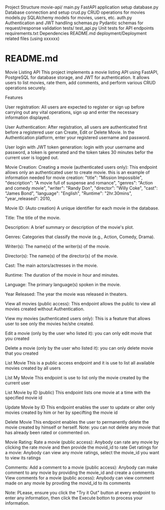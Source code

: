 Project Structure
movie-api/
main.py FastAPI application setup
database.py Database connection and setup
crud.py CRUD operations for movies
models.py SQLAlchemy models for movies, users, etc.
auth.py Authentication and JWT handling
schemas.py Pydantic schemas for request/response validation
tests/
test_api.py Unit tests for API endpoints
requirements.txt Dependencies
README.md
deployment/Deployment related files (using xxxxxx)


# README.md

Movie Listing API
This project implements a movie listing API using FastAPI, PostgreSQL for database storage, 
and JWT for authentication. It allows users to list movies, rate them, add comments, 
and perform various CRUD operations securely.

Features

User registration: All users are expected to register or sign up before carrying out any vital operations, 
sign up and enter the necessary information displayed.

User Authentication: After registration, all users are authenticated first before a registered user can Create, Edit or Delete Movie. 
In the Authentication platform, enter your registered username and password.

User login with JWT token generation: login with your username and password, a token is generated and the token takes 30 minutes 
befor the current user is logged out.

Movie Creation:
Creating a movie (authenticated users only): This endpoint allows only an authenticated user to create movie.
this is an example of information needed for movie creation:
  "title": "Mission Impossible",
  "description": "A movie full of suspense and romance",
  "genres": "Action and comedy movie",
  "writer": "Randy Don",
  "director": "Willy Coke",
  "cast": "James Bond",
  "language": "English",
  "Runtime": "2hr.30mins",
  "year_released": 2010,

Movie ID: (Auto creation) A unique identifier for each movie in the database.

Title: The title of the movie.

Description: A brief summary or description of the movie's plot.

Genres: Categories that classify the movie (e.g., Action, Comedy, Drama).

Writer(s): The name(s) of the writer(s) of the movie.

Director(s): The name(s) of the director(s) of the movie.

Cast: The main actors/actresses in the movie.

Runtime: The duration of the movie in hour and minutes.

Language: The primary language(s) spoken in the movie.

Year Released: The year the movie was released in theaters.

View all movies (public access): This endpoint allows the public to view all movies created without Authentication.

View my movies (authenticated users only): This is a feature that allows user to see only the movies he/she created.

Edit a movie (only by the user who listed it): you can only edit movie that you created 

Delete a movie (only by the user who listed it): you can only delete movie that you created 

List Movie
This is a public access endpoint and it is use to list all available movies created by all users

LIst My Movie
This endpoint is use to list only the movie created by the current user

List Movie by ID (public)
This endpoint lists one movie at a time with the specified movie id  

Update Movie by ID 
This endpoint enables the user to update or alter only movies created by him or her by specifting the movie id

Delete Movie
This endpoint enables the user to permanently delete the movie created by himself or herself.
Note: you can not delete any movie that has already been rated or commented on.

Movie Rating:
Rate a movie (public access): Anybody can rate any movie by clicking the rate movie and then provide the movid_id to rate
Get ratings for a movie: Anybody can view any movie ratings, select the movie_id you want to view its ratings

Comments:
Add a comment to a movie (public access): Anybody can make comment to any movie by providing the movie_id and create a commemts
View comments for a movie (public access): Anybody can view comment made on any movie by provding the movid_id to its comments

Note: PLease, ensure you click the "Try it Out" button at every endpoint to enter any information, 
then click the Execute botton to process your information.
